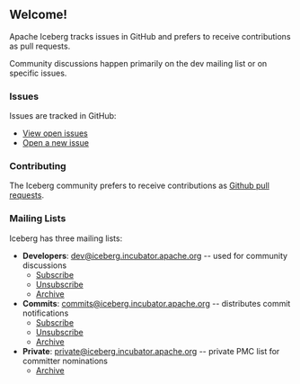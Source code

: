 ## Welcome!

Apache Iceberg tracks issues in GitHub and prefers to receive contributions as pull requests.

Community discussions happen primarily on the dev mailing list or on specific issues.

### Issues

Issues are tracked in GitHub:

* [View open issues][open-issues]
* [Open a new issue][new-issue]

[open-issues]: https://github.com/apache/incubator-iceberg/issues
[new-issue]: https://github.com/apache/incubator-iceberg/issues/new


### Contributing

The Iceberg community prefers to receive contributions as [Github pull requests][github-pr-docs].

[github-pr-docs]: https://help.github.com/articles/about-pull-requests/


### Mailing Lists

Iceberg has three mailing lists:

* **Developers**: dev@iceberg.incubator.apache.org -- used for community discussions
    - [Subscribe](mailto:dev-subscribe@iceberg.incubator.apache.org)
    - [Unsubscribe](mailto:dev-unsubscribe@iceberg.incubator.apache.org)
    - [Archive](https://lists.apache.org/list.html?dev@iceberg.incubator.apache.org)
* **Commits**: commits@iceberg.incubator.apache.org -- distributes commit notifications
    - [Subscribe](mailto:commits-subscribe@iceberg.incubator.apache.org)
    - [Unsubscribe](mailto:commits-unsubscribe@iceberg.incubator.apache.org)
    - [Archive](https://lists.apache.org/list.html?commits@iceberg.incubator.apache.org)
* **Private**: private@iceberg.incubator.apache.org -- private PMC list for committer nominations
    - [Archive](https://lists.apache.org/list.html?private@iceberg.incubator.apache.org)
